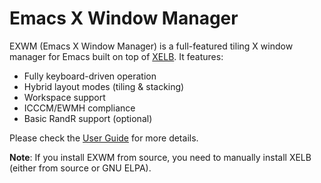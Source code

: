 # Emacs X Window Manager

EXWM (Emacs X Window Manager) is a full-featured tiling X window manager for
Emacs built on top of [XELB](https://github.com/ch11ng/xelb).
It features:
+ Fully keyboard-driven operation
+ Hybrid layout modes (tiling & stacking)
+ Workspace support
+ ICCCM/EWMH compliance
+ Basic RandR support (optional)

Please check the [User Guide](https://github.com/ch11ng/exwm/wiki)
for more details.

**Note**: If you install EXWM from source, you need to manually install XELB
(either from source or GNU ELPA).
